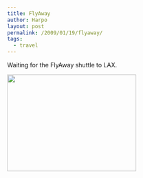 ```yaml
---
title: FlyAway
author: Harpo
layout: post
permalink: /2009/01/19/flyaway/
tags:
  - travel
---
```

Waiting for the FlyAway shuttle to LAX.

[<img src="http://harpojaeger.github.io/media/wp-content/uploads/2009/01/l-640-480-1c65c327-05bd-4d8a-9e70-1ceade2a1b58.jpeg" alt="" width="300" height="225" class="alignnone size-full wp-image-364" />][1]

 [1]: http://harpojaeger.github.io/media/wp-content/uploads/2009/01/l-640-480-1c65c327-05bd-4d8a-9e70-1ceade2a1b58.jpeg